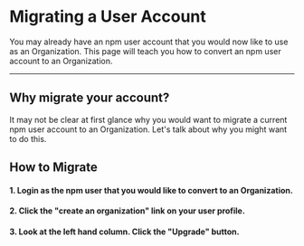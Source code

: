 # Migrating a User Account

You may already have an npm user account that you would now like to use
as an Organization. This page will teach you how to convert an npm user
account to an Organization.

<hr/>

## Why migrate your account?

It may not be clear at first glance why you would want to migrate a 
current npm user account to an Organization. Let's talk about why
you might want to do this.

## How to Migrate

#### 1. Login as the npm user that you would like to convert to an Organization.

#### 2. Click the "create an organization" link on your user profile.

#### 3. Look at the left hand column. Click the "Upgrade" button. 
